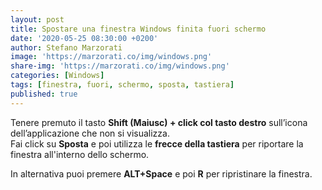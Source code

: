 ```yaml
---
layout: post
title: Spostare una finestra Windows finita fuori schermo
date: '2020-05-25 08:30:00 +0200'
author: Stefano Marzorati
image: 'https://marzorati.co/img/windows.png'
share-img: 'https://marzorati.co/img/windows.png'
categories: [Windows]
tags: [finestra, fuori, schermo, sposta, tastiera]
published: true
---
```

Tenere premuto il tasto **Shift (Maiusc) + click col tasto destro** sull’icona dell’applicazione che non si visualizza.   
Fai click su **Sposta** e poi utilizza le **frecce della tastiera** per riportare la finestra all'interno dello schermo.   

In alternativa puoi premere **ALT+Space** e poi **R** per ripristinare la finestra.   
 